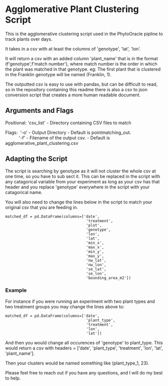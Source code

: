 # Agglomerative Plant Clustering Script

This is the agglomerative clustering script used in the PhytoOracle pipline to track plants over days. 

It takes in a csv with at least the columns of 'genotype', 'lat', 'lon'.

It will return a csv with an added column 'plant_name' that is in the format (f'genotype',f'match number'), where match number is the order in which the plant was matched in that genotype. eg: The first plant that is clustered in the Franklin genotype will be named (Franklin, 1).



The outputted csv is easy to use with pandas, but can be difficult to read, so in the repository containing this readme there is also a csv to json conversion script that creates a more human readable document.

## Arguments and Flags

Positional: 'csv_list' - Directory containing CSV files to match

Flags:&nbsp; '-o' - Output Directory - Default is pointmatching_out.  
&nbsp;&nbsp;&nbsp;&nbsp;&nbsp;&nbsp;&nbsp;&nbsp;&nbsp;&nbsp;&nbsp;'-f' - Filename of the output csv. - Default is agglomerative_plant_clustering.csv
        

## Adapting the Script

The script is searching by genotype as it will not cluster the whole csv at one time, so you have to sub sect it. This can be replaced in the script with any catagorical
variable from your experiment as long as your csv has that header and you replace 'genotype' everywhere in the script with your catagorical name.

You will also need to change the lines below in the script to match your original csv that you are feeding in.

    matched_df = pd.DataFrame(columns=['date',
                                        'treatment',
                                        'plot',
                                        'genotype',
                                        'lon',
                                        'lat',
                                        'min_x',
                                        'max_x',
                                        'min_y',
                                        'max_y',
                                        'nw_lat',
                                        'nw_lon',
                                        'se_lat',
                                        'se_lon',
                                        'bounding_area_m2'])
                                        
### Example
For instance if you were running an experiment with two plant types and two treatment groups you may change the lines above to:

    matched_df = pd.DataFrame(columns=['date',
                                        'plant_type',
                                        'treatment',
                                        'lon',
                                        'lat'])
                                        
 And then you would change all occurences of 'genotype' to plant_type. This would return a csv with headers = ['date', 'plant_type', 'treatment', 'lon', 'lat', 'plant_name'].
 
 Then your clusters would be named something like (plant_type_1, 23).
 
 Please feel free to reach out if you have any questions, and I will do my best to help. 

